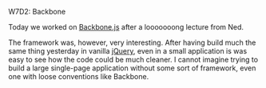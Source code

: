 W7D2: Backbone

Today we worked on [Backbone.js](http://backbonejs.org/) after a looooooong lecture from Ned.

The framework was, however, very interesting. After having build much the same thing yesterday in vanilla [jQuery](http://jquery.com/), even in a small application is was easy to see how the code could be much cleaner. I cannot imagine trying to build a large single-page application without some sort of framework, even one with loose conventions like Backbone.
